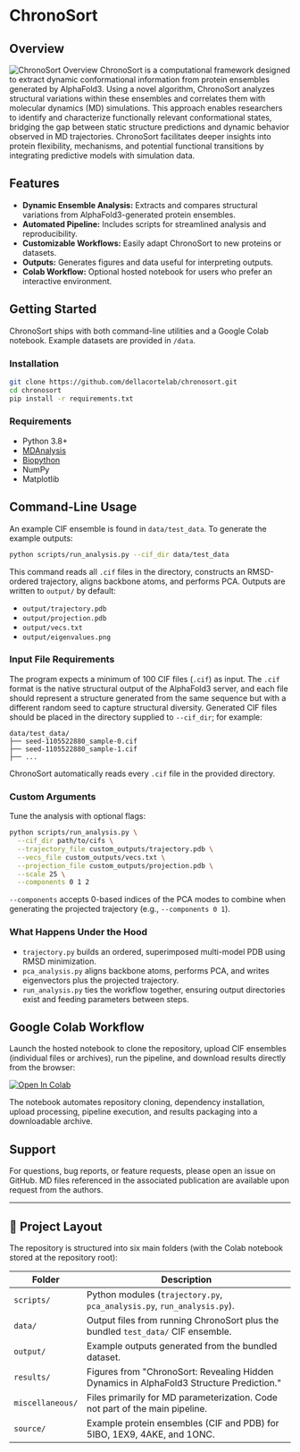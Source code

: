 # ChronoSort

## Overview

![ChronoSort Overview](results/figure_1/New_figure_1.png)
ChronoSort is a computational framework designed to extract dynamic conformational information from protein ensembles generated by AlphaFold3. Using a novel algorithm, ChronoSort analyzes structural variations within these ensembles and correlates them with molecular dynamics (MD) simulations. This approach enables researchers to identify and characterize functionally relevant conformational states, bridging the gap between static structure predictions and dynamic behavior observed in MD trajectories. ChronoSort facilitates deeper insights into protein flexibility, mechanisms, and potential functional transitions by integrating predictive models with simulation data.

## Features

- **Dynamic Ensemble Analysis:** Extracts and compares structural variations from AlphaFold3-generated protein ensembles.
- **Automated Pipeline:** Includes scripts for streamlined analysis and reproducibility.
- **Customizable Workflows:** Easily adapt ChronoSort to new proteins or datasets.
- **Outputs:** Generates figures and data useful for interpreting outputs.
- **Colab Workflow:** Optional hosted notebook for users who prefer an interactive environment.

## Getting Started

ChronoSort ships with both command-line utilities and a Google Colab notebook. Example datasets are provided in `/data`.

### Installation

```bash
git clone https://github.com/dellacortelab/chronosort.git
cd chronosort
pip install -r requirements.txt
```

### Requirements

- Python 3.8+
- [MDAnalysis](https://www.mdanalysis.org/)
- [Biopython](https://biopython.org/)
- NumPy
- Matplotlib

## Command-Line Usage

An example CIF ensemble is found in `data/test_data`. To generate the example outputs:

```bash
python scripts/run_analysis.py --cif_dir data/test_data
```

This command reads all `.cif` files in the directory, constructs an RMSD-ordered trajectory, aligns backbone atoms, and performs PCA. Outputs are written to `output/` by default:

- `output/trajectory.pdb`
- `output/projection.pdb`
- `output/vecs.txt`
- `output/eigenvalues.png`

### Input File Requirements

The program expects a minimum of 100 CIF files (`.cif`) as input. The `.cif` format is the native structural output of the AlphaFold3 server, and each file should represent a structure generated from the same sequence but with a different random seed to capture structural diversity. Generated CIF files should be placed in the directory supplied to `--cif_dir`; for example:

```
data/test_data/
├── seed-1105522880_sample-0.cif
├── seed-1105522880_sample-1.cif
├── ...
```

ChronoSort automatically reads every `.cif` file in the provided directory.

### Custom Arguments

Tune the analysis with optional flags:

```bash
python scripts/run_analysis.py \
  --cif_dir path/to/cifs \
  --trajectory_file custom_outputs/trajectory.pdb \
  --vecs_file custom_outputs/vecs.txt \
  --projection_file custom_outputs/projection.pdb \
  --scale 25 \
  --components 0 1 2
```

`--components` accepts 0-based indices of the PCA modes to combine when generating the projected trajectory (e.g., `--components 0 1`).

### What Happens Under the Hood

- `trajectory.py` builds an ordered, superimposed multi-model PDB using RMSD minimization.
- `pca_analysis.py` aligns backbone atoms, performs PCA, and writes eigenvectors plus the projected trajectory.
- `run_analysis.py` ties the workflow together, ensuring output directories exist and feeding parameters between steps.

## Google Colab Workflow

Launch the hosted notebook to clone the repository, upload CIF ensembles (individual files or archives), run the pipeline, and download results directly from the browser:

[![Open In Colab](https://colab.research.google.com/assets/colab-badge.svg)](https://colab.research.google.com/github/dellacortelab/chronosort/blob/main/chronosort_colab.ipynb)

The notebook automates repository cloning, dependency installation, upload processing, pipeline execution, and results packaging into a downloadable archive.

## Support

For questions, bug reports, or feature requests, please open an issue on GitHub. MD files referenced in the associated publication are available upon request from the authors.

---

## 📁 Project Layout

The repository is structured into six main folders (with the Colab notebook stored at the repository root):

| Folder             | Description                                                                 |
|--------------------|-----------------------------------------------------------------------------|
| `scripts/`         | Python modules (`trajectory.py`, `pca_analysis.py`, `run_analysis.py`). |
| `data/`            | Output files from running ChronoSort plus the bundled `test_data/` CIF ensemble. |
| `output/`          | Example outputs generated from the bundled dataset. |
| `results/`         | Figures from "ChronoSort: Revealing Hidden Dynamics in AlphaFold3 Structure Prediction." |
| `miscellaneous/`   | Files primarily for MD parameterization. Code not part of the main pipeline. |
| `source/`          | Example protein ensembles (CIF and PDB) for 5IBO, 1EX9, 4AKE, and 1ONC. |



